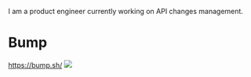 I am a product engineer currently working on API changes management.

# Bump

https://bump.sh/
![](https://github.com/antlio/antlio/blob/main/images/bump.png?raw=true)

